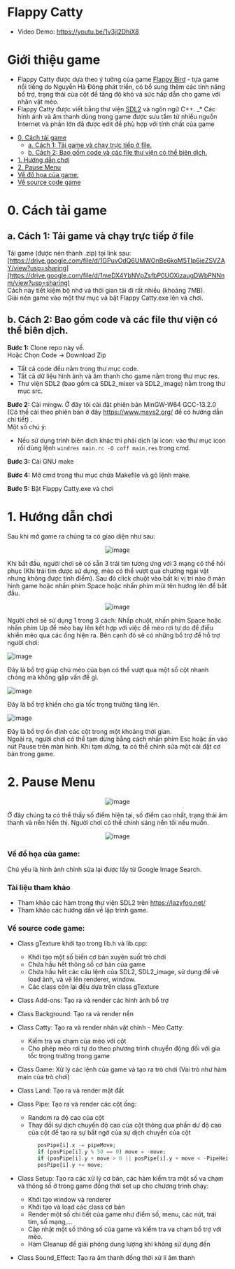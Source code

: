 # Flappy Catty

- Video Demo: https://youtu.be/1v3jI2DhiX8

# Giới thiệu game

* Flappy Catty được dựa theo ý tưởng của game [Flappy Bird](https://vi.wikipedia.org/wiki/Flappy_Bird) - tựa game nổi tiếng do Nguyễn Hà Đông phát triển, có bổ sung thêm các tính năng bổ trợ, 
trạng thái của cột để tăng độ khó và sức hấp dẫn cho game với nhân vật mèo.
*  Flappy Catty được viết bằng thư viện [SDL2](https://www.libsdl.org/download-2.0.php) và ngôn ngữ C++.
_* Các hình ảnh và âm thanh dùng trong game được sưu tầm từ nhiều nguồn Internet và phần lớn đã được edit để phù hợp với tính chất của game

- [0. Cách tải game](#0-cách-tải-game)
    * [a. Cách 1: Tải game và chạy trực tiếp ở file.](#a-cách-1-tải-game-và-chạy-trực-tiếp-ở-file)
    * [b. Cách 2: Bao gồm code và các file thư viện có thể biên dịch.](#b-cách-2-bao-gồm-code-và-các-file-thư-viện-có-thể-biên-dịch)
- [1. Hướng dẫn chơi](#1hướng-dẫn-chơi)
- [2. Pause Menu](#2pause-menu)
- [Về đồ họa của game:](#về-đồ-họa-của-game)
- [Về source code game](#về-source-code-game)

# 0. Cách tải game

## a. Cách 1: Tải game và chạy trực tiếp ở file

Tải game (được nén thành .zip) tại link
sau: [https://drive.google.com/file/d/1GPuvOdQ6UMWOnBe6koM5TIp6ieZSVZAY/view?usp=sharing](https://drive.google.com/file/d/1meDX4YbNVpZsfbP0UOXizaugDWbPNNnm/view?usp=sharing)<br/>
Cách này tiết kiệm bộ nhớ và thời gian tải đi rất nhiều (khoảng 7MB).<br/>
Giải nén game vào một thư mục và bật Flappy Catty.exe lên và chơi.<br/>

## b. Cách 2: Bao gồm code và các file thư viện có thể biên dịch.

**Bước 1:** Clone repo này về. <br/>
Hoặc Chọn Code -> Download Zip

- Tất cả code đều nằm trong thư mục code.<br/>
- Tất cả dữ liệu hình ảnh và âm thanh cho game nằm trong thư mục res.
- Thư viện SDL2 (bao gồm cả SDL2_mixer và SDL2_image) nằm trong thư mục src.

**Bước 2:** Cài mingw. Ở đây tôi cài đặt phiên bản MinGW-W64
GCC-13.2.0 (Có thể cài theo phiên bản ở đây https://www.msys2.org/ để có hướng dẫn chi tiết) .<br/>
Một số chú ý: <br/>

- Nếu sử dụng trình biên dịch khác thì phải dịch lại icon: vào thư mục icon rồi dùng
  lệnh `windres main.rc -O coff main.res` trong cmd.<br/>

**Bước 3:** Cài GNU make

**Bước 4:** Mở cmd trong thư mục chứa Makefile và gõ lệnh make.

**Bước 5:** Bật Flappy Catty.exe và chơi

# 1. Hướng dẫn chơi

Sau khi mở game ra chúng ta có giao diện như sau:
<div style="text-align: center;">

![image](preview/start.png)

</div>

Khi bắt đầu, người chơi sẽ có sẵn 3 trái tim tương ứng với 3 mạng có thể hồi phục (Khi trái tim được sử dụng, mèo có thể vượt qua chướng ngại vật nhưng không được tính điểm). 
Sau đó click chuột vào bất kì vị trí nào ở màn hình game hoặc nhấn phím Space hoặc nhấn phím mũi tên hướng lên để bắt đầu.

<div style="text-align: center;">

![image](/preview/play.png)

</div>

Người chơi sẽ sử dụng 1 trong 3 cách: Nhấp chuột, nhấn phím Space hoặc nhấn phím Up để mèo bay lên kết hợp với việc để mèo rơi tự do để điều khiển mèo qua các ống hiện ra.
Bên cạnh đó sẽ có những bổ trợ để hỗ trợ người chơi:

![image](preview/lightning.png)

</div>

Đây là bổ trợ giúp chú mèo của bạn có thể vượt qua một số cột nhanh chóng mà không gặp vấn đề gì.

![image](preview/gravity.png)

</div>

Đây là bổ trợ khiến cho gia tốc trọng trường tăng lên.

![image](preview/stablity.png)

</div>

Đây là bổ trợ ổn định các cột trong một khoảng thời gian. <br/>
Ngoài ra, người chơi có thể tạm dừng bằng cách nhấn phím Esc hoặc ấn vào nút Pause trên màn hình. Khi tạm dừng, ta có thể chỉnh sửa một cài đặt cơ bản trong game.

# 2. Pause Menu

<div style="text-align: center;">

![image](preview/pause.png)
</div>

Ở đây chúng ta có thể thấy số điểm hiện tại, số điểm cao nhất, trạng thái âm thanh và nền hiển thị.
Người chơi có thể chỉnh sáng nền tối nếu muốn.

<div style="text-align: center;">

![image](preview/dark.png)
</div>

### Về đồ họa của game:

Chủ yếu là hình ảnh chỉnh sửa lại được lấy từ Google Image Search.

### Tài liệu tham khảo
- Tham khảo các hàm trong thư viện SDL2 trên https://lazyfoo.net/
- Tham khảo các hướng dẫn về lập trình game.

### Về source code game:

- Class gTexture khởi tạo trong lib.h và lib.cpp:
    * Khởi tạo một số biến cơ bản xuyên suốt trò chơi
    * Chứa hầu hết thông số cơ bản của game
    * Chứa hầu hết các câu lệnh của SDL2, SDL2_image, sử dụng để vẽ load ảnh, và vẽ lên renderer, window.
    * Các class còn lại đều dựa trên class gTexture
- Class Add-ons: Tạo ra và render các hình ảnh bổ trợ
- Class Background: Tạo ra và render nền
- Class Catty: Tạo ra và render nhân vật chính - Mèo Catty:
    * Kiểm tra va chạm của mèo với cột
    * Cho phép mèo rơi tự do theo phương trình chuyển động đối với gia tốc trọng trường trong game
- Class Game: Xử lý các lệnh của game và tạo ra trò chơi (Vai trò như hàm main của trò chơi)
- Class Land: Tạo ra và render mặt đất
- Class Pipe: Tạo ra và render các cột ống:
    * Random ra độ cao của cột
    * Thay đổi sự dịch chuyển độ cao của cột thông qua phần dư độ cao của cột để tạo ra sự bất ngờ của sự dịch chuyển của cột
       ```php
          posPipe[i].x -= pipeMove;
          if (posPipe[i].y % 50 == 0) move = -move;
          if (posPipe[i].y + move > 0 || posPipe[i].y + move < -PipeHeight) move = -move;
          posPipe[i].y += move;
       ```
       
- Class Setup: Tạo ra các xử lý cơ bản, các hàm kiểm tra một số va chạm và thông số ở trong game đồng thời set up cho chương trình chạy:
    * Khởi tạo window và renderer
    * Khởi tạo và load các class cơ bản
    * Render một số chi tiết của game như điểm số, menu, các nút, trái tim, số mạng,...
    * Cập nhật một số thông số của game và kiểm tra va chạm bổ trợ với mèo.
    * Hàm Cleanup để giải phóng dung lượng khi không sử dụng đến
- Class Sound_Effect: Tạo ra âm thanh đồng thời xử lí âm thanh
